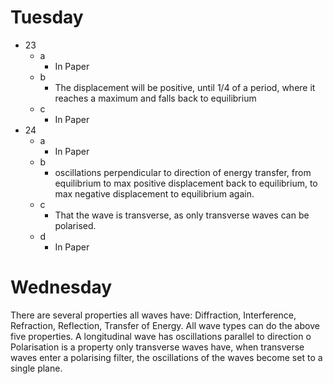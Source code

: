 # Tuesday

- 23
	- a
		- In Paper
	- b
		- The displacement will be positive, until 1/4 of a period, where it reaches a maximum and falls back to equilibrium
	- c
		- In Paper
- 24
	- a
		- In Paper
	- b
		- oscillations perpendicular to direction of energy transfer, from equilibrium to max positive displacement back to equilibrium, to max negative displacement to equilibrium again.
	- c
		- That the wave is transverse, as only transverse waves can be polarised.
	- d
		- In Paper

# Wednesday
There are several properties all waves have: Diffraction, Interference, Refraction, Reflection, Transfer of Energy. All wave types can do the above five properties. A longitudinal wave has oscillations parallel to direction o Polarisation is a property only transverse waves have, when transverse waves enter a polarising filter, the oscillations of the waves become set to a single plane. 